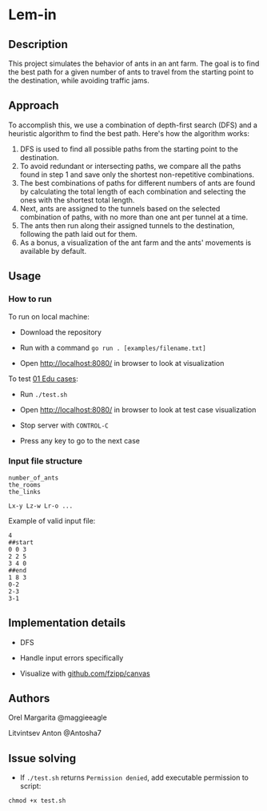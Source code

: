 # Lem-in

## Description
This project simulates the behavior of ants in an ant farm. The goal is to find the best path for a given number of ants to travel from the starting point to the destination, while avoiding traffic jams.

## Approach
To accomplish this, we use a combination of depth-first search (DFS) and a heuristic algorithm to find the best path. Here's how the algorithm works:

1. DFS is used to find all possible paths from the starting point to the destination.
2. To avoid redundant or intersecting paths, we compare all the paths found in step 1 and save only the shortest non-repetitive combinations.
3. The best combinations of paths for different numbers of ants are found by calculating the total length of each combination and selecting the ones with the shortest total length.
4. Next, ants are assigned to the tunnels based on the selected combination of paths, with no more than one ant per tunnel at a time.
5. The ants then run along their assigned tunnels to the destination, following the path laid out for them.
6. As a bonus, a visualization of the ant farm and the ants' movements is available by default.
  

## Usage

### How to run

To run on local machine:

- Download the repository

- Run with a command `go run . [examples/filename.txt]`

- Open [http://localhost:8080/](http://localhost:8080/) in browser to look at visualization

To test [01 Edu cases](https://github.com/01-edu/public/tree/master/subjects/lem-in/audit):

- Run `./test.sh`

- Open [http://localhost:8080/](http://localhost:8080/) in browser to look at test case visualization

- Stop server with `CONTROL-C`

- Press any key to go to the next case

### Input file structure

```
number_of_ants
the_rooms
the_links

Lx-y Lz-w Lr-o ...
```

Example of valid input file:

```
4
##start
0 0 3
2 2 5
3 4 0
##end
1 8 3
0-2
2-3
3-1
```


## Implementation details

- DFS

- Handle input errors specifically

- Visualize with [github.com/fzipp/canvas](https://github.com/fzipp/canvas)


## Authors
  
Orel Margarita @maggieeagle

Litvintsev Anton @Antosha7


## Issue solving

- If `./test.sh` returns `Permission denied`, add executable permission to script:

 ```
 chmod +x test.sh
 ```

